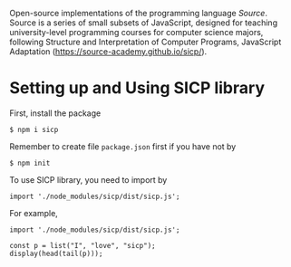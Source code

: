 Open-source implementations of the programming language *Source*. Source
is a series of small subsets of JavaScript, designed for teaching
university-level programming courses for computer science majors,
following Structure and Interpretation of Computer Programs, JavaScript
Adaptation (<https://source-academy.github.io/sicp/>).

Setting up and Using SICP library
=================================

First, install the package
``` {.}
$ npm i sicp
```
Remember to create file `package.json` first if you have not by
``` {.}
$ npm init
```

To use SICP library, you need to import by 
``` {.}
import './node_modules/sicp/dist/sicp.js';
```
For example,
``` {.}
import './node_modules/sicp/dist/sicp.js';

const p = list("I", "love", "sicp");
display(head(tail(p)));
```

